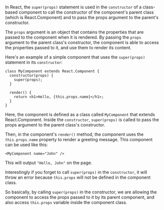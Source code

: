 In React, the `super(props)` statement is used in the `constructor` of a class-based component to call the constructor of the component's parent class (which is React.Component) and to pass the props argument to the parent's constructor.

The `props` argument is an object that contains the properties that are passed to the component when it is rendered. By passing the `props` argument to the parent class's constructor, the component is able to access the properties passed to it, and use them to render its content.

Here's an example of a simple component that uses the `super(props)` statement in its `constructor`:

```
class MyComponent extends React.Component {
  constructor(props) {
    super(props);
  }

  render() {
    return <h1>Hello, {this.props.name}</h1>;
  }
}
```

Here, the component is defined as a class called `MyComponent` that extends React.Component. Inside the `constructor`, `super(props)` is called to pass the props argument to the parent class's constructor.

Then, in the component's `render()` method, the component uses the `this.props.name` property to render a greeting message. This component can be used like this:

```
<MyComponent name="John" />
```

This will output `"Hello, John"` on the page.

Interestingly if you forget to call `super(props)` in the `constructor`, it will throw an error because `this.props` will not be defined in the component class.

So basically, by calling `super(props)` in the constructor, we are allowing the component to access the props passed to it by its parent component, and also access `this.props` variable inside the component class.
